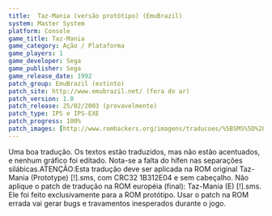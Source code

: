 ```yaml
---
title:  Taz-Mania (versão protótipo) (EmuBrazil)
system: Master System
platform: Console
game_title: Taz-Mania
game_category: Ação / Plataforma
game_players: 1
game_developer: Sega
game_publisher: Sega
game_release_date: 1992
patch_group: EmuBrazil (extinto)
patch_site: http://www.emubrazil.net/ (fora do ar)
patch_version: 1.0
patch_release: 25/02/2003 (provavelmente)
patch_type: IPS e IPS-EXE
patch_progress: 100%
patch_images: [http://www.romhackers.org/imagens/traducoes/%5BSMS%5D%20Taz-Mania%20-%20EmuBrazil%20-%201.png,http://www.romhackers.org/imagens/traducoes/%5BSMS%5D%20Taz-Mania%20-%20EmuBrazil%20-%202.png,http://www.romhackers.org/imagens/traducoes/%5BSMS%5D%20Taz-Mania%20-%20EmuBrazil%20-%203.png]
---
```

Uma boa tradução. Os textos estão traduzidos, mas não estão acentuados, e nenhum gráfico foi editado. Nota-se a falta do hífen nas separações silábicas.ATENÇÃO:Esta tradução deve ser aplicada na ROM original Taz-Mania (Prototype) [!].sms, com CRC32 1B312E04 e sem cabeçalho. Não aplique o patch de tradução na ROM européia (final): Taz-Mania (E) [!].sms. Ele foi feito exclusivamente para a ROM protótipo. Usar o patch na ROM errada vai gerar bugs e travamentos inesperados durante o jogo.